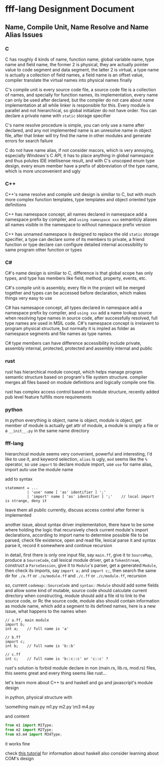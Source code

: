 # fff-lang Designment Document

## Name, Compile Unit, Name Resolve and Name Alias Issues

### C

C has roughly 4 kinds of name, function name, global variable name, type name and field name, the former 2 is physical, they are actually pointer value to code segment and data segment, the latter 2 is virtual, a type name is actually a collection of field names, a field name is an offset value, compiler translate the virtual names into physical names finally

C's compile unit is every source code file, a source code file is a collection of names, and specially for function names, its implementation, every name can only be used after declared, but the compiler do not care about name implementation at all while linker is responsible for this. Every module is parallel and not hierarchical, so global initializer do not have order. You can declare a private name with `static` storage specifier

C's name resolve procedure is simple, you can only use a name after declared, and any not implemented name is an unresolve name in object file, after that linker will try find the name in other modules and generate errors for search failure

C do not have name alias, if not consider macors, which is very annoying, especially Windows's C API, it has to place anything in global namespace and thus polutes IDE intellisense result, and with C's unscoped enum type design, every enum member have a prefix of abbreviation of the type name, which is more unconvenient and ugly

### C++

C++'s name resolve and compile unit design is similiar to C, but with much more complex function templates, type templates and object oriented type definitions

C++ has namespace concept, all names declared in namespace add a namespace prefix by compiler, and `using namespace xxx` semanticly aliases all names visible in the namespace to without namespace prefix version

C++ has unnamed namespace is designed to replace the old `static` storage specifier, a type can declare some of its members to private, a friend function or type declare can configure detailed internal accessibility to same program other function or types

### C#

C#'s name design is similiar to C, difference is that global scope has only types, and type has members like field, method, property, events, etc. 

C#'s compile unit is assembly, every file in the project will be merged together and types can be accessed before declaration, which makes things very easy to use

C# has namesapce concept, all types declared in namespace add a namespace prefix by compiler, and `using xxx` add a name lookup source when resolving type names in source code, after successfully resolved, full type names are used in MSIL code. C#'s namespace concept is irrelavent to program physical structure, but normally it is impled as folder as namespace segments and file names as type names.

C# type members can have difference accessibility include private, assembly internal, protected, protected and assembly internal and public

### rust

rust has hierarchical module concept, which helps manage program semantic structure based on program's file system structure. compiler merges all files based on module definitions and logically compile one file.

rust has complex access control based on module structure, recently added pub level feature fulfills more requirements

### python

in python everything is object, name is object, module is object, get member of module is actually get attr of module, a module is simply a file or a `__init__.py` in the same name directory

### fff-lang

hierarchical module seems very convenient, powerful and interesting, I'd like to use it, and keyword selection, `alias` is ugly, `mod` seems like the `%` operator, so use `import` to declare module import, use `use` for name alias, import auto use the module name

add to syntax

```ebnf
statement = ...
          | 'use' name [ 'as' identifier ] ';'
          | 'import' name [ 'as' identifier ] ';'    // local import is strange, deny it
```

leave them all public currently, discuss access control after former is implemented

another issue, about syntax driver implementation, there have to be some where holding the logic that recursively check current module's import declarations, according to import name to determine possible file to be parsed, check file existence, open and read file, lexical parse it and syntax parse it, record it somewhere and continue recursion

in detail, first there is only one input file, say `main.ff`, give it to `SourceMap`, produce a `SourceCode`, call lexical module driver, get a `TokenStream`, construct a `ParseSession`, give it to `Module`'s parser, get a generated `Module`, then check its imports, say `import a;` and `import c;`, then search the same dir for `./a.ff` or `./a/module.ff` and `./c.ff` or `./c/module.ff`, recursion

so, current `codemap::SourceCode` and `syntax::Module` should add some fields and allow some kind of mutable, source code should calculate current directory when constructing, module should add a file id to link to the source code, or Rc the source code, module also should contain information as module name, which add a segment to its defined names, here is a new issue, what happens to the names when

```fff-lang
// a.ff, main module
import b;
int a;    // full name is 'a'

// b.ff
import c;
int b;    // full name is 'b::b'

// c.ff
int c;    // full name is 'b::c::c' or 'c::c' ?
```

rust's solution is forbid module declare in non (main.rs, lib.rs, mod.rs) files, this seems great and every thing seems like rust...

let's learn more about C++ ts and haskell and go and javascript's module design

in python, physical structure with

\something
  main.py
  m1.py
  m2.py
  \m3
    m4.py

and content

```py
from m1 import M1Type;
from m2 import M2Type;
from m3.m4 import M34Type;
```

it works fine

check [this tutorial](https://www.haskell.org/tutorial/modules.html) for information about haskell
also consider learning about COM's design